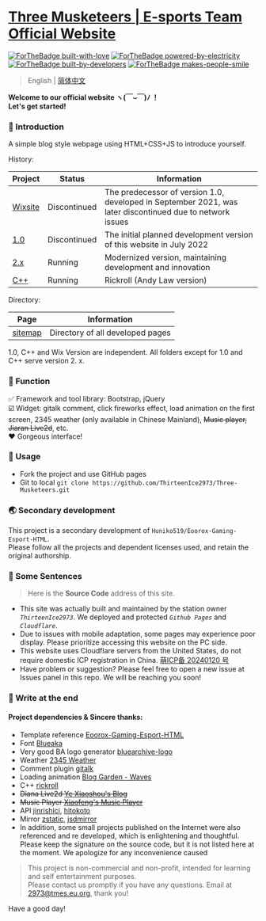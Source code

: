 # [ Three Musketeers | E-sports Team Official Website ](https://tmes.eu.org/)
[![ForTheBadge built-with-love](http://ForTheBadge.com/images/badges/built-with-love.svg)](https://GitHub.com/Naereen/)
[![ForTheBadge powered-by-electricity](http://ForTheBadge.com/images/badges/powered-by-electricity.svg)](http://ForTheBadge.com)
[![ForTheBadge built-by-developers](http://ForTheBadge.com/images/badges/built-by-developers.svg)](https://GitHub.com/Naereen/)
[![ForTheBadge makes-people-smile](http://ForTheBadge.com/images/badges/makes-people-smile.svg)](http://ForTheBadge.com)

> English | [简体中文](README_CN.md) <br>

<b>Welcome to our official website ヽ(￣⌣￣)ﾉ ！
<br>Let's get started! <br></b>



###  🚸 Introduction
A simple blog style webpage using HTML+CSS+JS to introduce yourself.

History:

| Project                                      | Status | Information                                                                                               |
|----------------------------------------------|------|-----------------------------------------------------------------------------------------------------------|
| [Wixsite](https://tmteams.wixsite.com/info) | Discontinued | The predecessor of version 1.0, developed in September 2021, was later discontinued due to network issues 
| [1.0](https://tmes.eu.org/1.0/index)         | Discontinued | The initial planned development version of this website in July 2022                                      
| [2.x](https://tmes.eu.org)                   | Running | Modernized version, maintaining development and innovation                                                
| [C++](https://tmes.eu.org/C++)               | Running | Rickroll (Andy Law version)                                                                               

Directory:

| Page                                   |  Information|
|----------------------------------------| ------ |
| [sitemap](https://tmes.eu.org/sitemap) | Directory of all developed pages

1.0, C++ and Wix Version are independent. All folders except for 1.0 and C++ serve version 2. x.

###  💭 Function
✅  Framework and tool library: Bootstrap, jQuery<br>
☑️  Widget: gitalk comment, click fireworks effect, load animation on the first screen, 2345 weather (only available in Chinese Mainland), <del>Music player, Jiaran Live2d</del>, etc.<br>
❤️  Gorgeous interface!

###  🛂 Usage

- Fork the project and use GitHub pages
- Git to local ` git clone https://github.com/ThirteenIce2973/Three-Musketeers.git `

###  🌏 Secondary development
This project is a secondary development of `Huniko519/Eoorox-Gaming-Esport-HTML`. <br>Please follow all the projects and dependent licenses used, and retain the original authorship.

### 🧭 Some Sentences
> Here is the <b>Source Code</b> address of this site.  <br>
- This site was actually built and maintained by the station owner <i>`ThirteenIce2973`</i>. We deployed and protected <i>`Github Pages`</i> and <i>`Cloudflare`</i>.
- Due to issues with mobile adaptation, some pages may experience poor display. Please prioritize accessing this website on the PC side.
- This website uses Cloudflare servers from the United States, do not require domestic ICP registration in China.  [萌ICP备 20240120 号](https://icp.gov.moe/?keyword=20240120)
- Have problem or suggestion? Please feel free to open a new issue at Issues panel in this repo. We will be reaching you soon!


###  💌 Write at the end
#### Project dependencies & Sincere thanks:
- Template reference [Eoorox-Gaming-Esport-HTML](https://github.com/Huniko519/Eoorox-Gaming-Esport-HTML)
- Font [Blueaka](https://kivo.wiki/)
- Very good BA logo generator [bluearchive-logo](https://github.com/nulla2011/bluearchive-logo)
- Weather [2345 Weather](https://tianqi.2345.com )
- Comment plugin [gitalk](https://github.com/gitalk/gitalk)
- Loading animation [Blog Garden - Waves](https://www.cnblogs.com/yecss/p/16862476.html)
- C++ [rickroll](https://github.com/arcxingye/rr)
- <del>Diana Live2d [Ye Xiaoshou's Blog]( https://www.moeshou.com/310/)</del>
- <del>Music Player [Xiaofeng's Music Player](https://musicplayer.xfyun.club/)</del>
- API [jinrishici]( https://www.jinrishici.com/ ), [hitokoto](https://www.hitokoto.cn)
- Mirror [zstatic]( https://zstatic.net/ ), [jsdmirror](https://blog.jsdmirror.com/)
- In addition, some small projects published on the Internet were also referenced and re developed, which is enlightening and thoughtful. Please keep the signature on the source code, but it is not listed here at the moment. We apologize for any inconvenience caused

> This project is non-commercial and non-profit, intended for learning and self entertainment purposes. <br>Please contact us promptly if you have any questions. Email at 2973@tmes.eu.org, thank you!

Have a good day!
